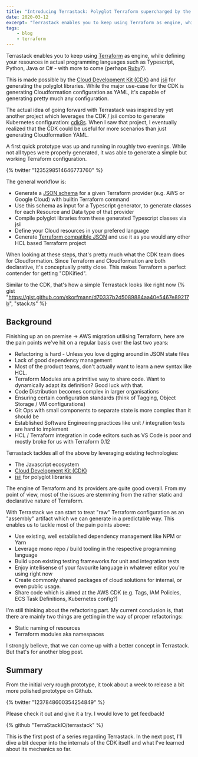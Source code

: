 ```yaml
---
title: "Introducing Terrastack: Polyglot Terraform supercharged by the CDK"
date: 2020-03-12
excerpt: "Terrastack enables you to keep using Terraform as engine, while defining your resources in actual programming languages such as Typescript, Python, Java or C#"
tags:
    - blog
    - terraform
---
```


Terrastack enables you to keep using [Terraform](https://terraform.io) as engine, while defining your resources in actual programming languages such as Typescript, Python, Java or C# - with more to come (perhaps [Ruby](https://github.com/aws/jsii/issues/144)?).

This is made possible by the [Cloud Development Kit (CDK)](https://aws.amazon.com/cdk/) and [jsii](https://github.com/aws/jsii/) for generating the polyglot libraries. While the major use-case for the CDK is generating Cloudformation configuration as YAML, it's capable of generating pretty much any configuration.

The actual idea of going forward with Terrastack was inspired by yet another project which leverages the CDK / jsii combo to generate Kubernetes configuration: [cdk8s](https://github.com/awslabs/cdk8s). When I saw that project, I eventually realized that the CDK could be useful for more scenarios than just generating Cloudformation YAML.

A first quick prototype was up and running in roughly two evenings. While not all types were properly generated, it was able to generate a simple but working Terraform configuration.

{% twitter "1235298514646773760" %}

The general workflow is:

- Generate a [JSON schema](https://www.terraform.io/docs/commands/providers/schema.html) for a given Terraform provider (e.g. AWS or Google Cloud) with builtin Terraform command
- Use this schema as input for a Typescript generator, to generate classes for each Resource and Data type of that provider
- Compile polyglot libraries from these generated Typescript classes via jsii
- Define your Cloud resources in your prefered language
- Generate [Terraform compatible JSON](https://www.terraform.io/docs/configuration/syntax-json.html) and use it as you would any other HCL based Terraform project

When looking at these steps, that's pretty much what the CDK team does for Cloudformation. Since Terraform and Cloudformation are both declarative, it's conceptually pretty close. This makes Terraform a perfect contender for getting "CDKified".

Similar to the CDK, that's how a simple Terrastack looks like right now
{% gist "https://gist.github.com/skorfmann/d70337b2d5089884aa40e5467e89217b", "stack.ts" %}

## Background

Finishing up an on premise -> AWS migration utilising Terraform, here are the pain points we've hit on a regular basis over the last two years:

- Refactoring is hard - Unless you love digging around in JSON state files
- Lack of good dependency management
- Most of the product teams, don't actually want to learn a new syntax like HCL.
- Terraform Modules are a primitive way to share code. Want to dynamically adapt its definition? Good luck with that.
- Code Distribution becomes complex in larger organisations
- Ensuring certain configuration standards (think of Tagging, Object Storage / VM configurations)
- Git Ops with small components to separate state is more complex than it should be
- Established Software Engineering practices like unit / integration tests are hard to implement
- HCL / Terraform integration in code editors such as VS Code is poor and mostly broke for us with Terraform 0.12

Terrastack tackles all of the above by leveraging existing technologies:

- The Javascript ecosystem
- [Cloud Development Kit (CDK)](https://aws.amazon.com/cdk/)
- [jsii](https://github.com/aws/jsii/) for polyglot libraries

The engine of Terraform and its providers are quite good overall. From my point of view, most of the issues are stemming from the rather static and declarative nature of Terraform.

With Terrastack we can start to treat "raw" Terraform configuration as an "assembly" artifact which we can generate in a predictable way. This enables us to tackle most of the pain points above:

- Use existing, well established dependency management like NPM or Yarn
- Leverage mono repo / build tooling in the respective programming language
- Build upon existing testing frameworks for unit and integration tests
- Enjoy intellisense of your favourite language in whatever editor you're using right now
- Create commonly shared packages of cloud solutions for internal, or even public usage.
- Share code which is aimed at the AWS CDK (e.g. Tags, IAM Policies, ECS Task Definitions, Kubernetes config?)

I'm still thinking about the refactoring part. My current conclusion is, that there are mainly two things are getting in the way of proper refactorings:

- Static naming of resources
- Terraform modules aka namespaces

I strongly believe, that we can come up with a better concept in Terrastack. But that's for another blog post.

## Summary

From the initial very rough prototype, it took about a week to release a bit more polished prototype on Github.

{% twitter "1237848600354254849" %}

Please check it out and give it a try. I would love to get feedback!

{% github "TerraStackIO/terrastack" %}

This is the first post of a series regarding Terrastack. In the next post, I'll dive a bit deeper into the internals of the CDK itself and what I've learned about its mechanics so far.
